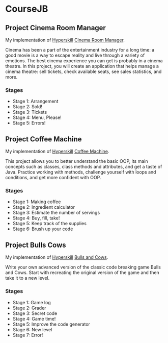 # CourseJB

## Project Cinema Room Manager
My implementation of [Hyperskill](https://hyperskill.org/tracks) [Cinema Room Manager](https://hyperskill.org/projects/133).

Cinema has been a part of the entertainment industry for a long time: a good movie is a way to escape reality and live through a variety of emotions.
The best cinema experience you can get is probably in a cinema theatre.
In this project, you will create an application that helps manage a cinema theatre: sell tickets, check available seats, see sales statistics, and more.

### Stages
- Stage 1: Arrangement
- Stage 2: Sold!
- Stage 3: Tickets
- Stage 4: Menu, Please!
- Stage 5: Errors!


## Project Coffee Machine
My implementation of [Hyperskill](https://hyperskill.org/tracks) [Coffee Machine](https://hyperskill.org/projects/33).

This project allows you to better understand the basic OOP, its main concepts such as classes, class methods and attributes, and get a taste of Java.
Practice working with methods, challenge yourself with loops and conditions, and get more confident with OOP.

### Stages
- Stage 1: Making coffee
- Stage 2: Ingredient calculator
- Stage 3: Estimate the number of servings
- Stage 4: Buy, fill, take!
- Stage 5: Keep track of the supplies
- Stage 6: Brush up your code


## Project Bulls Cows
My implementation of [Hyperskill](https://hyperskill.org/tracks) [Bulls and Cows](https://hyperskill.org/projects/53).

Write your own advanced version of the classic code breaking game Bulls and Cows. 
Start with recreating the original version of the game and then take it to a new level.

### Stages
-  Stage 1: Game log
-  Stage 2: Grader
-  Stage 3: Secret code
-  Stage 4: Game time!
-  Stage 5: Improve the code generator
-  Stage 6: New level
-  Stage 7: Error!
